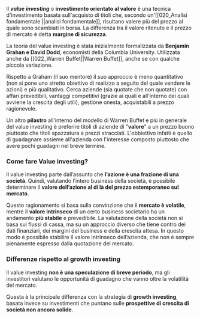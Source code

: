 Il _**value investing**_ o **investimento orientato al valore** è una tecnica d'investimento basata sull'acquisto di titoli che, secondo un'[[020_Analisi fondamentale ||analisi fondamentale]], risultano valere più del prezzo al quale sono scambiati in borsa. La differenza tra il valore ritenuto e il prezzo di mercato è detta **margine di sicurezza**.

La teoria del value investing è stata inizialmente formalizzata da **Benjamin Grahan e David Dodd**, economisti della Columbia University. Utilizzata anche da  [[022_Warren Buffet||Warren Buffet]], anche se con qualche piccola variazione. 

Rispetto a Graham (il suo mentore) il suo approccio è meno quantitativo (non si pone uno stretto obiettivo di realizzo a seguito del quale vendere le azioni) e più qualitativo. Cerca aziende (sia quotate che non quotate) con affari prevedibili, vantaggi competitivi (grazie ai quali e all'interno dei quali avviene la crescita degli utili), gestione onesta, acquistabili a prezzo ragionevole.

Un altro **pilastro** all'interno del modello di Warren Buffet e più in generale del value investing è preferire titoli di aziende di "**valore**" a un prezzo buono piuttosto che titoli spazzatura a prezzi stracciati. L'obbiettivo infatti è quello di guadagnare assieme all'azienda con l'interesse composto piuttosto che avere pochi guadagni nel breve termine.

### Come fare Value investing?

Il value investing parte dall’assunto che **l’azione è una frazione di una società**. Quindi, valutando l’intero business della società, è possibile determinare il **valore dell’azione al di là del prezzo estemporaneo sul mercato**.

Questo ragionamento si basa sulla convinzione che il **mercato è volatile**, mentre il **valore intrinseco** di un certo business societario ha un andamento **più stabile** e prevedibile. La valutazione della società non si basa sui flussi di cassa, ma su un approccio diverso che tiene contro dei dati finanziari, dei margini del business e della crescita attesa. In questo modo è possibile stabilire il valore intrinseco dell’azienda, che non è sempre pienamente espresso dalla quotazione del mercato.

### Differenze rispetto al growth investing

Il value investing **non è una speculazione di breve periodo**, ma gli investitori valutano le opportunità di guadagno che vanno oltre la volatilità del mercato.

Questa è la principale differenza con la strategia di **growth investing**, basata invece su investimenti che puntano sulle **prospettive di crescita di società non ancora solide**.